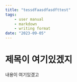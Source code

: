 ```yaml
---
title: "tessdfaasdfasdfttest"
tags:
    - user manual
    - markdown
    - writing format
date: "2023-09-05"
---
```




# 제목이 여기있겠지

내용이 여기있겠고

